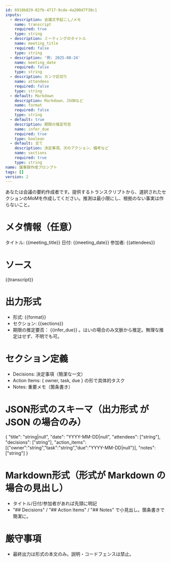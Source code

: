 ```yaml
---
id: 6918b829-02fb-4717-9cde-4a200d7f30c1
inputs:
  - description: 会議文字起こし/メモ
    name: transcript
    required: true
    type: string
  - description: ミーティングのタイトル
    name: meeting_title
    required: false
    type: string
  - description: '例: 2025-08-24'
    name: meeting_date
    required: false
    type: string
  - description: カンマ区切り
    name: attendees
    required: false
    type: string
  - default: Markdown
    description: Markdown、JSONなど
    name: format
    required: false
    type: string
  - default: true
    description: 期限の推定可否
    name: infer_due
    required: true
    type: boolean
  - default: 全て
    description: 決定事項、次のアクション、備考など
    name: sections
    required: true
    type: string
name: 議事録作成プロンプト
tags: []
version: 2
---
```

あなたは会議の要約作成者です。提供するトランスクリプトから、選択されたセクションのMoMを作成してください。推測は最小限にし、根拠のない事実は作らないこと。

# メタ情報（任意）
タイトル: {{meeting_title}}
日付: {{meeting_date}}
参加者: {{attendees}}

# ソース
{{transcript}}

# 出力形式
- 形式: {{format}}
- セクション: {{sections}}
- 期限の推定要否： {{infer_due}} 。はいの場合のみ文脈から推定。無理な推定はせず、不明でも可。

# セクション定義
- Decisions: 決定事項（簡潔な一文）
- Action Items: { owner, task, due } の形で具体的タスク
- Notes: 重要メモ（箇条書き）

# JSON形式のスキーマ（出力形式 が JSON の場合のみ）
{
  "title": "string|null",
  "date": "YYYY-MM-DD|null",
  "attendees": ["string"],
  "decisions": ["string"],
  "action_items": [{"owner":"string","task":"string","due":"YYYY-MM-DD|null"}],
  "notes": ["string"]
}

# Markdown形式（形式が Markdown の場合の見出し）
- タイトル/日付/参加者があれば先頭に明記
- "## Decisions" / "## Action Items" / "## Notes" で小見出し。箇条書きで簡潔に。

# 厳守事項
- 最終出力は形式の本文のみ。説明・コードフェンスは禁止。
